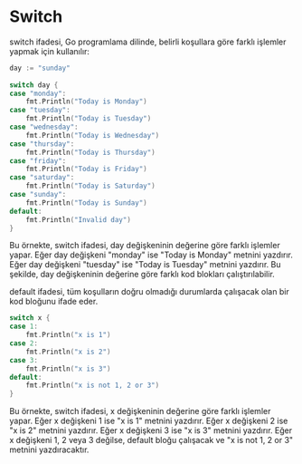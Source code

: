 # Switch

switch ifadesi, Go programlama dilinde, belirli koşullara göre farklı işlemler yapmak için kullanılır:

```go
day := "sunday"
​
switch day {
case "monday":
    fmt.Println("Today is Monday")
case "tuesday":
    fmt.Println("Today is Tuesday")
case "wednesday":
    fmt.Println("Today is Wednesday")
case "thursday":
    fmt.Println("Today is Thursday")
case "friday":
    fmt.Println("Today is Friday")
case "saturday":
    fmt.Println("Today is Saturday")
case "sunday":
    fmt.Println("Today is Sunday")
default:
    fmt.Println("Invalid day")
}
```

Bu örnekte, switch ifadesi, day değişkeninin değerine göre farklı işlemler yapar. Eğer day değişkeni "monday" ise "Today is Monday" metnini yazdırır. Eğer day değişkeni "tuesday" ise "Today is Tuesday" metnini yazdırır. Bu şekilde, day değişkeninin değerine göre farklı kod blokları çalıştırılabilir.

default ifadesi, tüm koşulların doğru olmadığı durumlarda çalışacak olan bir kod bloğunu ifade eder.

```go
switch x {
case 1:
    fmt.Println("x is 1")
case 2:
    fmt.Println("x is 2")
case 3:
    fmt.Println("x is 3")
default:
    fmt.Println("x is not 1, 2 or 3")
}
```

Bu örnekte, switch ifadesi, x değişkeninin değerine göre farklı işlemler yapar. Eğer x değişkeni 1 ise "x is 1" metnini yazdırır. Eğer x değişkeni 2 ise "x is 2" metnini yazdırır. Eğer x değişkeni 3 ise "x is 3" metnini yazdırır. Eğer x değişkeni 1, 2 veya 3 değilse, default bloğu çalışacak ve "x is not 1, 2 or 3" metnini yazdıracaktır.
